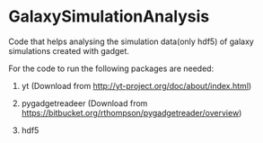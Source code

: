 # GalaxySimulationAnalysis
Code that helps analysing the simulation data(only hdf5) of galaxy simulations created with gadget.

For the code to run the following packages are needed:

1. yt (Download from http://yt-project.org/doc/about/index.html)

2. pygadgetreadeer (Download from https://bitbucket.org/rthompson/pygadgetreader/overview)

3. hdf5
